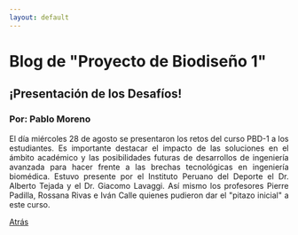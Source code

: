```yaml
---
layout: default
---
```

# Blog de "Proyecto de Biodiseño 1"

## ¡Presentación de los Desafíos! 

### Por: Pablo Moreno

<div style="text-align: justify">El día miércoles 28 de agosto se presentaron los retos del curso PBD-1 a los estudiantes. Es importante destacar el impacto de las soluciones en el ámbito académico y las posibilidades futuras de desarrollos de ingeniería avanzada para hacer frente a las brechas tecnológicas en ingeniería biomédica. Estuvo presente por el Instituto Peruano del Deporte el Dr. Alberto Tejada y el Dr. Giacomo Lavaggi. Así mismo los profesores Pierre Padilla, Rossana Rivas e Iván Calle quienes pudieron dar el "pitazo inicial" a este curso.</div>

[Atrás](./blog/blog.html)
